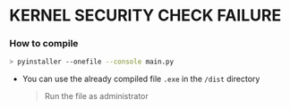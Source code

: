 # KERNEL SECURITY CHECK FAILURE

### How to compile
```bash 
> pyinstaller --onefile --console main.py
```
* You can use the already compiled file `.exe` in the `/dist` directory
  > Run the file as administrator

